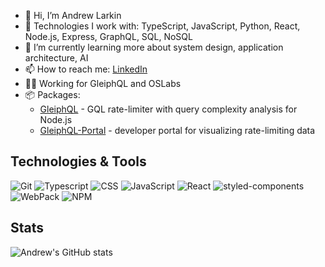 <!--
**larkinaj/larkinaj** is a ✨ _special_ ✨ repository because its `README.md` (this file) appears on your GitHub profile.

Here are some ideas to get you started:

- 🔭 I’m currently working on ...
- 🌱 I’m currently learning ...
- 👯 I’m looking to collaborate on ...
- 🤔 I’m looking for help with ...
- 💬 Ask me about ...
- 📫 How to reach me: ...
- 😄 Pronouns: ...
- ⚡ Fun fact: ...
-->

- 👋 Hi, I’m Andrew Larkin
- 🔧 Technologies I work with: TypeScript, JavaScript, Python, React, Node.js, Express, GraphQL, SQL, NoSQL
- 🌱 I’m currently learning more about system design, application architecture, AI
- 📫 How to reach me: [LinkedIn](https://www.linkedin.com/in/andrew-larkin-71395940)
- 👨‍💻 Working for GleiphQL and OSLabs
- 📦 Packages: 
    - [GleiphQL](https://github.com/oslabs-beta/GleiphQL) - GQL rate-limiter with query complexity analysis for Node.js
    - [GleiphQL-Portal](https://github.com/oslabs-beta/GleiphQL-Portal) - developer portal for visualizing rate-limiting data

## Technologies & Tools
![Git](https://img.shields.io/badge/-Git-000?style=flat&logo=git&logoColor=e44c30&color=404254)
![Typescript](https://img.shields.io/badge/-Typescript-000?style=flat&logo=typescript&logoColor=0174c1&color=404254)
![CSS](https://img.shields.io/badge/-CSS-000?style=flat&logo=css3&logoColor=1774bb&color=404254)
![JavaScript](https://img.shields.io/badge/-JavaScript-000?logo=javascript&style=flat&color=404254)
![React](https://img.shields.io/badge/-React-000?style=flat&logoColor=00d8ff&logo=React&color=404254)
![styled-components](https://img.shields.io/badge/-styled--components-000?style=flat&logoColor=white&logo=styled-components&color=404254)
![WebPack](https://img.shields.io/badge/-Webpack-000?style=flat&logoColor=1c78c0&logo=Webpack&color=404254)
![NPM](https://img.shields.io/badge/-NPM-000?style=flat&logoColor=orange&logo=npm&color=404254)

## Stats
![Andrew's GitHub stats](https://github-readme-stats.vercel.app/api?username=larkinaj&show_icons=true&theme=dracula) 
